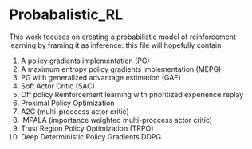 # Probabalistic_RL
This work focuses on creating a probabilistic model of reinforcement learning by framing it as inference:
this file will hopefully contain:
1. A policy gradients implementation (PG)
1. A maximum entropy policy gradients implementation (MEPG)
3. PG with generalized advantage estimation (GAE)
4. Soft Actor Critic (SAC) 
5. Off policy Reinforcement learning with prioritized experience replay
4. Proximal Policy Optimization 
5. A2C (multi-proccess actor critic)
6. IMPALA (importance weighted multi-proccess actor critic)
7. Trust Region Policy Optimization (TRPO)
8. Deep Deterministic Policy Gradients DDPG